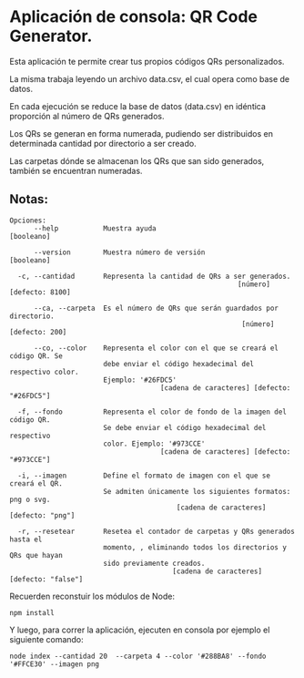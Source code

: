 # Aplicación de consola: QR Code Generator.

Esta aplicación te permite crear tus propios códigos QRs personalizados. 

La misma trabaja leyendo un archivo data.csv, el cual opera como base de datos.

En cada ejecución se reduce la base de datos (data.csv) en idéntica proporción al número de QRs generados.

Los QRs se generan en forma numerada, pudiendo ser distribuidos en determinada cantidad por directorio a ser creado.

Las carpetas dónde se almacenan los QRs que san sido generados, también se encuentran numeradas.

## Notas:

```
Opciones:
      --help           Muestra ayuda                                  [booleano]

      --version        Muestra número de versión                      [booleano]

  -c, --cantidad       Representa la cantidad de QRs a ser generados.
                                                        [número] [defecto: 8100]

      --ca, --carpeta  Es el número de QRs que serán guardados por directorio.
                                                         [número] [defecto: 200]

      --co, --color    Representa el color con el que se creará el código QR. Se
                       debe enviar el código hexadecimal del respectivo color.
                       Ejemplo: '#26FDC5'
                                     [cadena de caracteres] [defecto: "#26FDC5"]

  -f, --fondo          Representa el color de fondo de la imagen del código QR.
                       Se debe enviar el código hexadecimal del respectivo
                       color. Ejemplo: '#973CCE'
                                     [cadena de caracteres] [defecto: "#973CCE"]

  -i, --imagen         Define el formato de imagen con el que se creará el QR.
                       Se admiten únicamente los siguientes formatos: png o svg.
                                         [cadena de caracteres] [defecto: "png"]

  -r, --resetear       Resetea el contador de carpetas y QRs generados hasta el
                       momento, , eliminando todos los directorios y QRs que hayan 
                       sido previamente creados.      
                                        [cadena de caracteres] [defecto: "false"]
```

Recuerden reconstuir los módulos de Node:

```
npm install
```

Y luego, para correr la aplicación, ejecuten en consola por ejemplo el siguiente comando:

```
node index --cantidad 20  --carpeta 4 --color '#288BA8' --fondo '#FFCE30' --imagen png
```